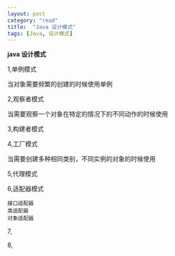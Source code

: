 ```yaml
---
layout: post
category: "read"
title:  "Java 设计模式"
tags: [Java, 设计模式]
---
```

**java 设计模式**

1,单例模式

当对象需要频繁的创建的时候使用单例

2,观察者模式

当需要观察一个对象在特定的情况下的不同动作的时候使用

3,构建者模式

4,工厂模式

当需要创建多种相同类别，不同实例的对象的时候使用

5,代理模式

6,适配器模式

	接口适配器
	类适配器
	对象适配器

7,

8,

